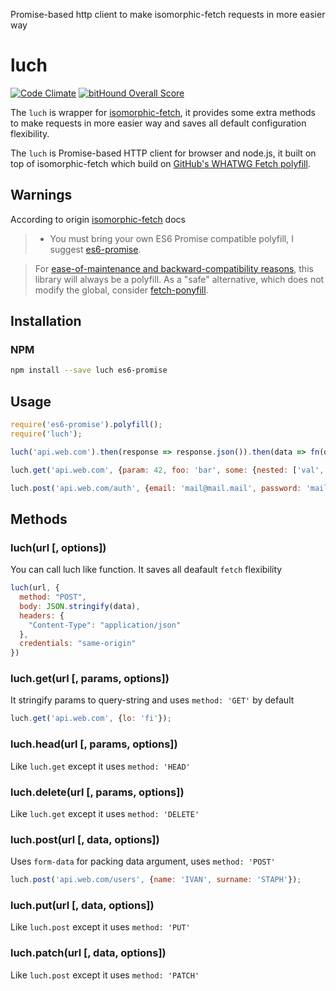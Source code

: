 Promise-based http client to make isomorphic-fetch requests in more easier way

# luch
[![Code Climate](https://codeclimate.com/github/surovv/luch/badges/gpa.svg)](https://codeclimate.com/github/surovv/luch) [![bitHound Overall Score](https://www.bithound.io/github/surovv/luch/badges/score.svg)](https://www.bithound.io/github/surovv/luch)

The `luch`  is wrapper for [isomorphic-fetch](https://github.com/matthew-andrews/isomorphic-fetch "isomorphic-fetch"), it provides some extra methods to make requests in more easier way and saves all default configuration flexibility.

The `luch` is Promise-based HTTP client for browser and node.js, it built on top of isomorphic-fetch which build on [GitHub's WHATWG Fetch polyfill](https://github.com/github/fetch).

## Warnings
According to origin [isomorphic-fetch](https://github.com/matthew-andrews/isomorphic-fetch "isomorphic-fetch") docs
>- You must bring your own ES6 Promise compatible polyfill, I suggest [es6-promise](https://github.com/jakearchibald/es6-promise).

>For [ease-of-maintenance and backward-compatibility reasons][why polyfill], this library will always be a polyfill. As a "safe" alternative, which does not modify the global, consider [fetch-ponyfill][].


[why polyfill]: https://github.com/matthew-andrews/isomorphic-fetch/issues/31#issuecomment-149668361
[fetch-ponyfill]: https://github.com/qubyte/fetch-ponyfill

## Installation

###  NPM

```sh
npm install --save luch es6-promise
```

## Usage

```js
require('es6-promise').polyfill();
require('luch');

luch('api.web.com').then(response => response.json()).then(data => fn(data)).catch(err => errFn(err))

luch.get('api.web.com', {param: 42, foo: 'bar', some: {nested: ['val', 'ues']}});

luch.post('api.web.com/auth', {email: 'mail@mail.mail', password: 'mailmail!mail!!!!'});
```


## Methods

### luch(url [, options])
You can call luch like function. It saves all deafault `fetch` flexibility
```js
luch(url, {
  method: "POST",
  body: JSON.stringify(data),
  headers: {
    "Content-Type": "application/json"
  },
  credentials: "same-origin"
})
```

### luch.get(url [, params, options])
It stringify params to query-string and uses `method: 'GET'` by default
```js
luch.get('api.web.com', {lo: 'fi'});
```

### luch.head(url [, params, options])
Like `luch.get` except it uses `method: 'HEAD'`

### luch.delete(url [, params, options])
Like `luch.get` except it uses `method: 'DELETE'`

### luch.post(url [, data, options])
Uses `form-data` for packing data argument, uses `method: 'POST'`
```js
luch.post('api.web.com/users', {name: 'IVAN', surname: 'STAPH'});
```

### luch.put(url [, data, options])
Like `luch.post` except it uses `method: 'PUT'`

### luch.patch(url [, data, options])
Like `luch.post` except it uses `method: 'PATCH'`
